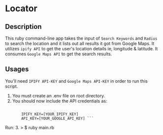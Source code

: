 # Locator

## Description
This ruby command-line app takes the input of `Search Keywords` and `Radius` to search the location and it lists out all results it got from Google Maps.
It utilizes `ipify API` to get the user's location details ie, longitude & latitude.
It consumes `Google Maps API` to get the search results.   

## Usages
You'll need `IPIFY API-KEY` and `Google Maps API-KEY` in order to run this script.

1. You must create an .env file on root directory.
2. You should now include the API credentials as: 
    ``` Enviroment Variables

        IPIFY_KEY=[YOUR_IPIFY_KEY]
        API_KEY=[YOUR_GOOGLE_API_KEY] ```
Run:
3. > $ ruby main.rb


